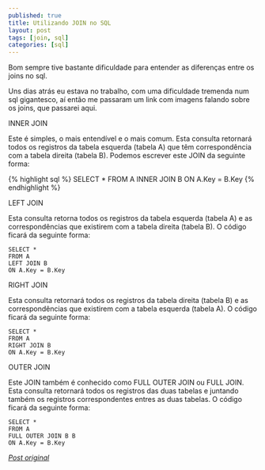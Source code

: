```yaml
---
published: true
title: Utilizando JOIN no SQL
layout: post
tags: [join, sql]
categories: [sql]
---
```

Bom sempre tive bastante dificuldade para entender as diferenças entre os joins no sql.

Uns dias atrás eu estava no trabalho, com uma dificuldade tremenda num sql gigantesco, aí então me passaram um link com imagens falando sobre os joins, que passarei aqui.

INNER JOIN

Este é simples, o mais entendível e o mais comum. Esta consulta retornará todos os registros da tabela esquerda (tabela A) que têm correspondência com a tabela direita (tabela B). Podemos escrever este JOIN da seguinte forma:

{% highlight sql %}
SELECT *
FROM A
INNER JOIN B
ON A.Key = B.Key
{% endhighlight %}

LEFT JOIN

Esta consulta retorna todos os registros da tabela esquerda (tabela A) e as correspondências que existirem com a tabela direita (tabela B). O código ficará da seguinte forma:

    SELECT *
    FROM A
    LEFT JOIN B
    ON A.Key = B.Key

RIGHT JOIN

Esta consulta retornará todos os registros da tabela direita (tabela B) e as correspondências que existirem com a tabela esquerda (tabela A). O código ficará da seguinte forma:

    SELECT *
    FROM A
    RIGHT JOIN B
    ON A.Key = B.Key

OUTER JOIN

Este JOIN também é conhecido como FULL OUTER JOIN ou FULL JOIN. Esta consulta retornará todos os registros das duas tabelas e juntando também os registros correspondentes entres as duas tabelas. O código ficará da seguinte forma:

    SELECT *
    FROM A
    FULL OUTER JOIN B B
    ON A.Key = B.Key

*<a href="http://sqlfromhell.wordpress.com/2009/09/15/trabalhando-com-join/" target="_blank">Post original</a>*